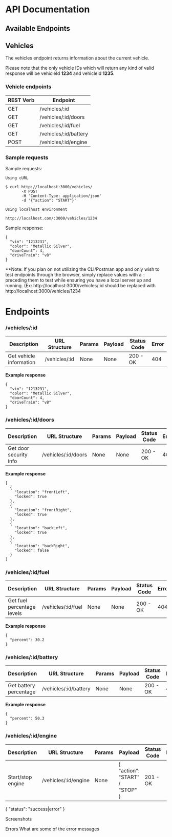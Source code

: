 # API Documentation

## Available Endpoints

<h2> Vehicles </h2>

The vehicles endpoint returns information about the current vehicle.

Please note that the only vehicle IDs which will return any kind of valid response will be vehicleId **1234** and vehicleId **1235**.

<h3> Vehicle endpoints</h3>

| REST Verb | Endpoint              |
| --------- | --------------------- |
| GET       | /vehicles/:id         |
| GET       | /vehicles/:id/doors   |
| GET       | /vehicles/:id/fuel    |
| GET       | /vehicles/:id/battery |
| POST      | /vehicles/:id/engine  |

### Sample requests

Sample requests:

```
Using cURL

$ curl http://localhost:3000/vehicles/
       -X POST
       -H 'Content-Type: application/json'
       -d '{"action": "START"}'

```

```
Using localhost environment

http://localhost.com/:3000/vehicles/1234

```

Sample response:

```
{
  "vin": "1213231",
  "color": "Metallic Silver",
  "doorCount": 4,
  "driveTrain": "v8"
}
```

\*\*Note: If you plan on not utilizing the CLI/Postman app and only wish to test endpoints through the browser, simply replace
values with a `:` preceding them to test while ensuring you have a local server up and running. (Ex: http://localhost:3000/vehicles/:id should be replaced with http://localhost:3000/vehicles/1234

# Endpoints

### /vehicles/:id

| Description             | URL Structure | Params | Payload | Status Code | Error |
| ----------------------- | ------------- | ------ | ------- | ----------- | ----- |
| Get vehicle information | /vehicles/:id | None   | None    | 200 - OK    | 404   |

**Example response**

```
{
  "vin": "1213231",
  "color": "Metallic Silver",
  "doorCount": 4,
  "driveTrain": "v8"
}
```

### /vehicles/:id/doors

| Description            | URL Structure       | Params | Payload | Status Code | Error |
| ---------------------- | ------------------- | ------ | ------- | ----------- | ----- |
| Get door security info | /vehicles/:id/doors | None   | None    | 200 - OK    | 404   |

**Example response**

```
[
  {
    "location": "frontLeft",
    "locked": true
  },
  {
    "location": "frontRight",
    "locked": true
  },
  {
    "location": "backLeft",
    "locked": true
  },
  {
    "location": "backRight",
    "locked": false
  }
]
```

### /vehicles/:id/fuel

| Description                | URL Structure      | Params | Payload | Status Code | Error |
| -------------------------- | ------------------ | ------ | ------- | ----------- | ----- |
| Get fuel percentage levels | /vehicles/:id/fuel | None   | None    | 200 - OK    | 404   |

**Example response**

```
{
  "percent": 30.2
}
```

### /vehicles/:id/battery

| Description            | URL Structure         | Params | Payload | Status Code | Error |
| ---------------------- | --------------------- | ------ | ------- | ----------- | ----- |
| Get battery percentage | /vehicles/:id/battery | None   | None    | 200 - OK    | 404   |

**Example response**

```
{
  "percent": 50.3
}
```

### /vehicles/:id/engine

| Description       | URL Structure        | Params | Payload                        | Status Code | Error |
| ----------------- | -------------------- | ------ | ------------------------------ | ----------- | ----- |
| Start/stop engine | /vehicles/:id/engine | None   | { "action": "START" / "STOP" } | 201 - OK    |       |

{
"status": "success|error"
}

Screenshots

Errors
What are some of the error messages
